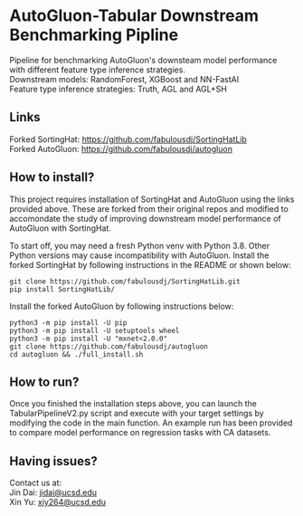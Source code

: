 # AutoGluon-Tabular Downstream Benchmarking Pipline
Pipeline for benchmarking AutoGluon's downsteam model performance with different feature type inference strategies.  
Downstream models: RandomForest, XGBoost and NN-FastAI  
Feature type inference strategies: Truth, AGL and AGL+SH  

## Links
Forked SortingHat: https://github.com/fabulousdj/SortingHatLib  
Forked AutoGluon: https://github.com/fabulousdj/autogluon  

## How to install?
This project requires installation of SortingHat and AutoGluon using the links provided above. These are forked from their original repos and modified to accomondate the study of improving downstream model performance of AutoGluon with SortingHat.

To start off, you may need a fresh Python venv with Python 3.8. Other Python versions may cause incompatibility with AutoGluon.
Install the forked SortingHat by following instructions in the README or shown below:
```
git clone https://github.com/fabulousdj/SortingHatLib.git
pip install SortingHatLib/
```
Install the forked AutoGluon by following instructions below:
```
python3 -m pip install -U pip
python3 -m pip install -U setuptools wheel
python3 -m pip install -U "mxnet<2.0.0"
git clone https://github.com/fabulousdj/autogluon
cd autogluon && ./full_install.sh
```

## How to run?
Once you finished the installation steps above, you can launch the TabularPipelineV2.py script and execute with your target settings by modifying the code in the main function. An example run has been provided to compare model performance on regression tasks with CA datasets.

## Having issues?
Contact us at:  
Jin Dai: jidai@ucsd.edu  
Xin Yu: xiy264@ucsd.edu

